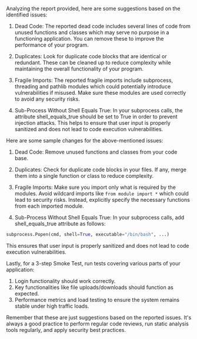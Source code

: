 Analyzing the report provided, here are some suggestions based on the identified issues:

1. Dead Code: The reported dead code includes several lines of code from unused functions and classes which may serve no purpose in a functioning application. You can remove these to improve the performance of your program. 

2. Duplicates: Look for duplicate code blocks that are identical or redundant. These can be cleaned up to reduce complexity while maintaining the overall functionality of your program.

3. Fragile Imports: The reported fragile imports include subprocess, threading and pathlib modules which could potentially introduce vulnerabilities if misused. Make sure these modules are used correctly to avoid any security risks. 

4. Sub-Process Without Shell Equals True: In your subprocess calls, the attribute shell_equals_true should be set to True in order to prevent injection attacks. This helps to ensure that user input is properly sanitized and does not lead to code execution vulnerabilities.

Here are some sample changes for the above-mentioned issues:

1. Dead Code: Remove unused functions and classes from your code base. 

2. Duplicates: Check for duplicate code blocks in your files. If any, merge them into a single function or class to reduce complexity.

3. Fragile Imports: Make sure you import only what is required by the modules. Avoid wildcard imports like `from module import *` which could lead to security risks. Instead, explicitly specify the necessary functions from each imported module. 

4. Sub-Process Without Shell Equals True: In your subprocess calls, add shell_equals_true attribute as follows:
```python
subprocess.Popen(cmd, shell=True, executable="/bin/bash", ...)
```
This ensures that user input is properly sanitized and does not lead to code execution vulnerabilities.

Lastly, for a 3-step Smoke Test, run tests covering various parts of your application:
1. Login functionality should work correctly.
2. Key functionalities like file uploads/downloads should function as expected.
3. Performance metrics and load testing to ensure the system remains stable under high traffic loads.

Remember that these are just suggestions based on the reported issues. It's always a good practice to perform regular code reviews, run static analysis tools regularly, and apply security best practices.
